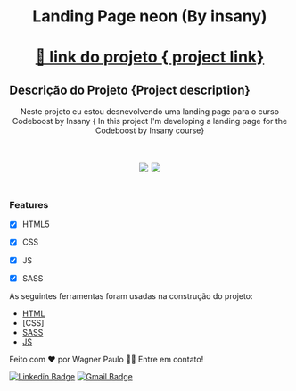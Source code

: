 
<h1 align="center">Landing Page neon (By insany)</h1>

<h1 align="center">
    <a href="https://wpsgames.com.br/sites/cripto/">🔗 link  do projeto {
project link}</a>
</h1>

## Descrição do Projeto {Project description}

<p align="center"> Neste projeto eu estou desnevolvendo uma landing page para o curso Codeboost by Insany {
In this project I'm developing a landing page for the Codeboost by Insany course}</p>

<h1 align="center">
<img src="https://img.shields.io/static/v1?label=Site&message=HTML/SASS/JS&color=3498db&style=for-the-badge&logo="/>
<img src="https://img.shields.io/static/v1?label=Status&message=Progess&color=F1C40F&style=for-the-badge&logo="/>
</h1>

   <img align="center" src="https://github.com/wagstalos/lp-neon/blob/master/img/mockup-02.png" alt="">



### Features

- [X] HTML5
- [X] CSS
- [x] JS
- [x] SASS



As seguintes ferramentas foram usadas na construção do projeto:

- [HTML](https://developer.mozilla.org/pt-BR/docs/Web/HTML)
- [CSS]
- [SASS](https://sass-lang.com/)
- [JS](https://developer.mozilla.org/pt-BR/docs/Web/JavaScript)


Feito com ❤️ por Wagner Paulo 👋🏽
Entre em contato!

[![Linkedin Badge](https://img.shields.io/badge/-Wagner-blue?style=flat-square&logo=Linkedin&logoColor=white&link=https://www.linkedin.com/in/wagner-silva-6a163555/)](https://www.linkedin.com/in/wagner-silva-6a163555/)
[![Gmail Badge](https://img.shields.io/badge/-wagstalos@gmail.com-c14438?style=flat-square&logo=Gmail&logoColor=white&link=mailto:wagstalos@gmail.com)](mailto:wagstalos@gmail.com)



